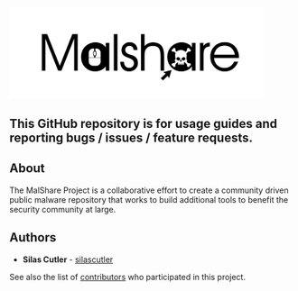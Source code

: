 <img src="/.meta/logo_header.png" width="450">

## This GitHub repository is for usage guides and reporting bugs / issues / feature requests. 

## About
The MalShare Project is a collaborative effort to create a community driven public malware repository that works to build additional tools to benefit the security community at large. 

## Authors

* **Silas Cutler** - [silascutler](https://github.com/silascutler)

See also the list of [contributors](https://github.com/Malshare/MalShare/contributors) who participated in this project.


